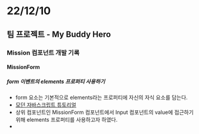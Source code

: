 # 22/12/10

## 팀 프로젝트 - My Buddy Hero

### Mission 컴포넌트 개발 기록

#### MissionForm

##### form 이벤트의 elements 프로퍼티 사용하기
- form 요소는 기본적으로 elements라는 프로퍼티에 자신의 자식 요소를 담는다.
- [모던 자바스크립트 튜토리얼](https://ko.javascript.info/form-elements)
- 상위 컴포넌트인 MissionForm 컴포넌트에서 Input 컴포넌트의 value에 접근하기 위해 elements 프로퍼티를 사용하고자 하였다.
- 
